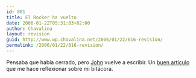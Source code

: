 ```yaml
---
id: 881
title: El Rocker ha vuelto
date: 2006-01-22T05:31:03+02:00
author: Chavalina
layout: revision
guid: http://www.wp.chavalina.net/2006/01/22/616-revision/
permalink: /2006/01/22/616-revision/
---
```

Pensaba que hab&iacute;a cerrado, pero <a href="http://www.trovadores.org/salvaje/" target="_blank">John</a> vuelve a escribir. Un <a href="http://www.trovadores.org/salvaje/2006/01/del_web_20_al_bloggin_20.html" target="_blank">buen art&iacute;culo</a> que me hace reflexionar sobre mi bit&aacute;cora.